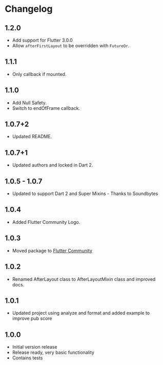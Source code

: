 # Changelog

## 1.2.0
  * Add support for Flutter 3.0.0
  * Allow `afterFirstLayout` to be overridden with `FutureOr`.

## 1.1.1
  * Only callback if mounted.

## 1.1.0
  * Add Null Safety.
  * Switch to endOfFrame callback.

## 1.0.7+2
  * Updated README.

## 1.0.7+1
  * Updated authors and locked in Dart 2.

## 1.0.5 - 1.0.7
  * Updated to support Dart 2 and Super Mixins - Thanks to Soundbytes

## 1.0.4
  * Added Flutter Community Logo.

## 1.0.3
  * Moved package to [Flutter Community](https://github.com/fluttercommunity)

## 1.0.2
  * Renamed AfterLayout class to AfterLayoutMixin class and improved docs.

## 1.0.1
  * Updated project using analyze and format and added example to improve pub score

## 1.0.0

  * Initial version release
  * Release ready, very basic functionality
  * Contains tests
